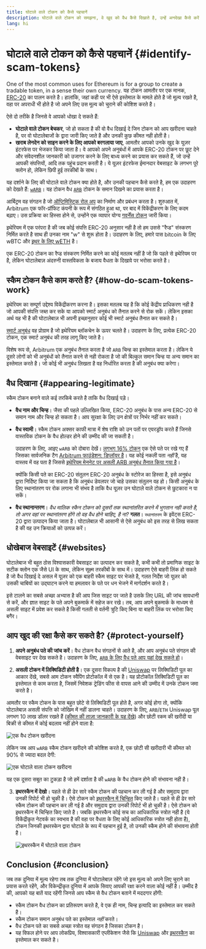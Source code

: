 ```yaml
---
title: घोटाले वाले टोकन को कैसे पहचानें
description: घोटाले वाले टोकन को समझना, वे खुद को वैध कैसे दिखाते है, उन्हें अनदेखा कैसे करें।
lang: hi
---
```


# घोटाले वाले टोकन को कैसे पहचानें \{#identify-scam-tokens}

One of the most common uses for Ethereum is for a group to create a tradable token, in a sense their own currency. यह टोकन आमतौर पर एक मानक, [ERC-20](/developers/docs/standards/tokens/erc-20/) का पालन करते है। हालांकि, जहां कही पर भी ऐसे इस्तेमाल के मामले होते है जो मूल्य रखते है, वहा पर अपराधी भी होते है जो अपने लिए उस मूल्य को चुराने की कोशिश करते है।

ऐसे दो तरीके है जिनसे वे आपको धोखा दे सकते हैं:

- **घोटाले वाले टोकन बेचकर**, जो हो सकता है की वो वैध दिखाई दे जिन टोकन को आप खरीदना चाहते है, पर वो घोटालेबाजों के द्वारा जारी किए जाते है और उनकी कुछ कीमत नही होती है।
- **खराब लेनदेन को साइन करने के लिए आपको बरगलाया जाए**, आमतौर आपको उनके खुद के यूज़र इंटरफेस पर भेजकर किया जाता है। वे आपको अपने अनुबंधों में आपके ERC-20 टोकन पर छूट देने और संवेदनशील जानकारी को उजागर करने के लिए बाध्य करने का प्रयास कर सकते हैं, जो उन्हें आपकी संपत्तियों, आदि तक पहुंच प्रदान करती है। ये यूज़र इंटरफेस ईमानदार वेबसाइट के लगभग पूरे क्लोन हो, लेकिन छिपी हुई तरकीबों के साथ।

यह दर्शाने के लिए की घोटाले वाले टोकन क्या होते है, और उनकी पहचान कैसे करते है, हम एक उदाहरण को देखते हैं: [`wARB`](https://etherscan.io/token/0xb047c8032b99841713b8e3872f06cf32beb27b82)। यह टोकन वैध [`ARB`](https://etherscan.io/address/0xb50721bcf8d664c30412cfbc6cf7a15145234ad1) टोकन के समान दिखने का प्रयास करता है।

<ExpandableCard
title="ARB क्या है?"
contentPreview=''>

आर्बिट्रम वह संगठन है जो <a href="/developers/docs/scaling/optimistic-rollups/">ऑप्टिमिस्टिक रोल अप</a> का निर्माण और प्रबंधन करता है। शुरुआत में, Arbitrum एक फॉर-प्रॉफिट कंपनी के रूप में संगठित हुआ था, पर बाद में विकेंद्रीकरण के लिए कदम बढ़ाए। उस प्रक्रिया का हिस्सा होने से, उन्होंने एक व्यापार योग्य <a href="/dao/#token-based-membership">गवर्नेंस टोकन</a> जारी किया।

</ExpandableCard>

<ExpandableCard
title="स्कैम टोकन को wARB क्यों कहा जाता है?"
contentPreview=''>

इथेरियम में एक परंपरा है की जब कोई संपत्ति ERC-20 अनुसार नही है तो हम उससे "रैप्ड" संस्करण निर्मित करते है साथ ही उनका नाम "w" से शुरू होता है। उदाहरण के लिए, हमारे पास bitcoin के लिए wBTC और <a href="https://cointelegraph.com/news/what-is-wrapped-ethereum-weth-and-how-does-it-work">इथर के लिए wETH</a> है।

एक ERC-20 टोकन का रैप्ड संस्करण निर्मित करने का कोई मतलब नहीं है जो कि पहले से इथेरियम पर है, लेकिन घोटालेबाज़ अंदरुनी वास्तविकता के बजाय वैधता के दिखावे पर भरोसा करते है।

</ExpandableCard>

## स्कैम टोकन कैसे काम करते है? \{#how-do-scam-tokens-work}

इथेरियम का सम्पूर्ण उद्देश्य विकेंद्रीकरण करना है। इसका मतलब यह है कि कोई केंद्रीय प्राधिकरण नही है जो आपकी संपत्ति जब्त कर सके या आपको स्मार्ट अनुबंध को तैनात करने से रोक सकें। लेकिन इसका अर्थ यह भी है की घोटालेबाज़ भी अपनी इच्छानुसार कोई भी स्मार्ट अनुबंध तैनात कर सकते है।

<ExpandableCard
title="स्मार्ट अनुबंध क्या हैं?"
contentPreview=''>

<a href="/developers/docs/smart-contracts/">स्मार्ट अनुबंध</a> वह प्रोग्राम है जो इथेरियम ब्लॉकचेन के ऊपर चलते है। उदाहरण के लिए, प्रत्येक ERC-20 टोकन, एक स्मार्ट अनुबंध की तरह लागू किए जाते है।

</ExpandableCard>

विशेष रूप से, Arbitrum एक अनुबंध तैनात करता है जो `ARB` चिन्ह का इस्तेमाल करता है। लेकिन ये दूसरे लोगों को भी अनुबंधों को तैनात करने से नही रोकता है जो की बिल्कुल समान चिन्ह या अन्य समान का इस्तेमाल करते है। जो कोई भी अनुबंध लिखता है वह निर्धारित करता है की अनुबंध क्या करेगा।

## वैध दिखाना \{#appearing-legitimate}

स्कैम टोकन बनाने वाले कई तरकिबे करते है ताकि वैध दिखाई पड़े।

- **वैध नाम और चिन्ह**। जैसा की पहले उल्लिखित किया, ERC-20 अनुबंध के पास अन्य ERC-20 से समान नाम और चिन्ह हो सकता है। आप सुरक्षा के लिए उन क्षेत्रों पर निर्भर नहीं कर सकते।

- **वैध स्वामी**। स्कैम टोकन अक्सर काफी मात्रा में शेष राशि को उन पतों पर एयरड्रॉप करते हैं जिनसे वास्तविक टोकन के वैध होल्डर होने की उम्मीद की जा सकती है।

  उदाहरण के लिए, आइए `wARB` को दोबारा देखें। [लगभग 16% टोकन](https://etherscan.io/token/0xb047c8032b99841713b8e3872f06cf32beb27b82?a=0x1c8db745abe3c8162119b9ef2c13864cd1fdd72f) एक ऐसे पते पर रखे गए हैं जिसका सार्वजनिक टैग [Arbitrum फाउंडेशन: डिप्लॉयर है](https://etherscan.io/address/0x1c8db745abe3c8162119b9ef2c13864cd1fdd72f)। यह कोई नकली पता _नहीं_ है, यह वास्तव में वह पता है जिससे [इथेरियम मेननेट पर असली ARB अनुबंध तैनात किया गया है](https://etherscan.io/tx/0x242b50ab4fe9896cb0439cfe6e2321d23feede7eeceb31aa2dbb46fc06ed2670)।

  क्योंकि किसी पते का ERC-20 संतुलन ERC-20 अनुबंध के स्टोरेज का हिस्सा है, इसे अनुबंध द्वारा निर्दिष्ट किया जा सकता है कि अनुबंध डेवलपर जो चाहे उसका संतुलन वह हो। किसी अनुबंध के लिए स्थानांतरण पर रोक लगाना भी संभव है ताकि वैध यूज़र उन घोटाले वाले टोकन से छुटकारा न पा सकें।

- **वैध स्थानान्तरण**। _वैध मालिक स्कैन टोकन को दूसरों तक स्थानांतरित करने में भुगतान नही करते है, तो अगर वहां पर स्थानांतरण होंगे तो वह वैध होने चाहिए, है ना?_ **गलत**। `स्थानांतरण` के इवेंट्स ERC-20 द्वारा उत्पादन किया जाता है। घोटालेबाज़ भी आसानी से ऐसे अनुबंध को इस तरह से लिख सकता है की वह उन क्रियाओं को उत्पन्न करें।

## धोखेबाज वेबसाइटें \{#websites}

घोटालेबाज भी बहुत ठोस विश्वासकारी वेबसाइट का उत्पादन कर सकते है, कभी कभी तो प्रमाणिक साइट के सटीक क्लोन एक जैसे UI के साथ, लेकिन सूक्ष्म तरकीबों के साथ में। उदाहरण ऐसे बाहरी लिंक हो सकते है जो वैध दिखाई दे असल में यूज़र को एक बाहरी स्कैम साइट पर भेजते है, गलत निर्देश जो यूज़र को उसकी चाबियों का उद्घाटन करने या हमलावर के पते पर धन भेजने में मार्गदर्शन करते है।

इसे टालने का सबसे अच्छा अभ्यास है की आप जिस साइट पर जाते है उसके लिए URL की जांच सावधानी से करें, और ज्ञात साइट के पते अपने बुकमार्क में सहेज कर रखे। तब, आप अपने बुकमार्क के माध्यम से असली साइट में प्रवेश कर सकते है किसी गलती से वर्तनी त्रुटि किए बिना या बाहरी लिंक पर भरोसा किए बगैर।

## आप खुद की रक्षा कैसे कर सकते है? \{#protect-yourself}

1. **अपने अनुबंध पते की जांच करें**। वैध टोकन वैध संगठनों से आते है, और आप अनुबंध पते संगठन की वेबसाइट पर देख सकते है। उदाहरण के लिए, [`ARB` के लिए वैध पते आप यहां देख सकते हो](https://docs.arbitrum.foundation/deployment-addresses#token)।

2. **असली टोकन में लिक्विडिटी होती है**। एक दूसरा विकल्प है की [Uniswap](https://uniswap.org/) पर लिक्विडिटी पूल का आकार देंखे, सबसे आम टोकन स्वैपिंग प्रोटोकॉल में से एक है। यह प्रोटोकॉल लिक्विडिटी पूल का इस्तेमाल से काम करता है, जिसमें निवेशक ट्रेडिंग फीस से वापस आने की उम्मीद में उनके टोकन जमा करते है।

आमतौर पर स्कैम टोकन के पास बहुत छोटे से लिक्विडिटी पूल होते है, अगर कोई होगा तो, क्योंकि घोटालेबाज़ असली संपत्ति को जोखिम में नहीं डालना चाहते। उदाहरण के लिए, `ARB`/`ETH` Uniswap पूल लगभग 10 लाख डॉलर रखते हैं ([कीमत की ताज़ा जानकारी के यह देंखे](https://info.uniswap.org/#/pools/0x755e5a186f0469583bd2e80d1216e02ab88ec6ca)) और छोटी रकम की खरीदी या बिक्री से कीमत में कोई बदलाव नहीं होने वाला है:

![एक वैध टोकन खरीदना](./uniswap-real.png)

लेकिन जब आप `wARB` स्कैम टोकन खरीदने की कोशिश करते है, एक छोटी सी खरीदारी भी कीमत को 90% से ज्यादा बदल देगी:

![एक घोटाले वाला टोकन खरीदना](./uniswap-scam.png)

यह एक दूसरा सबूत का टुकड़ा है जो हमें दर्शाता है की `wARB` के वैध टोकन होने की संभावना नही है।

3. **इथरस्कैन में देखो**। पहले से ही ढेर सारे स्कैम टोकन की पहचान कर ली गई है और समुदाय द्वारा उनकी रिपोर्ट भी हो चुकी है। ऐसे टोकन को [इथरस्कैन में चिन्हित](https://info.etherscan.com/etherscan-token-reputation/) किए जाते है। पहले से ही ढेर सारे स्कैम टोकन की पहचान कर ली गई है और समुदाय द्वारा उनकी रिपोर्ट भी हो चुकी है। ऐसे टोकन को इथरस्कैन में चिन्हित किए जाते है। जबकि इथरस्कैन कोई सच का आधिकारिक स्त्रोत नही है (ये विकेंद्रीकृत नेटवर्क का स्वभाव है की वहा पर वैधता के लिए कोई आधिकारिक स्त्रोत नही होता है), टोकन जिनकी इथरस्केन द्वारा घोटाले के रूप में पहचान हुई है, तो उनकी स्कैम होने की संभावना होती है।

   ![इथरस्कैन में घोटाले वाला टोकन](./etherscan-scam.png)

## Conclusion \{#conclusion}

जब तक दुनिया में मूल्य रहेगा तब तक दुनिया में घोटालेबाज़ रहेंगे जो इस मूल्य को अपने लिए चुराने का प्रयास करते रहेंगे, और विकेन्द्रीकृत दुनिया में आपके सिवाए आपकी रक्षा करने वाला कोई नहीं है। उम्मीद है की, आपको यह बातें याद रहेंगी जिनसे आप स्कैम से वैध टोकन बताने में मददगार होंगी:

- स्कैम टोकन वैध टोकन का प्रतिरूपण करते है, वे एक ही नाम, चिन्ह इत्यादि का इस्तेमाल कर सकते है।
- स्कैम टोकन समान अनुबंध पते का इस्तेमाल _नहीं_ करते।
- वैध टोकन पते का सबसे अच्छा स्त्रोत वह संगठन है जिसका टोकन है।
- यह विफल होने पर आप लोकप्रिय, विश्वासकारी एप्लीकेशन जैसे कि [Uniswap](https://app.uniswap.org/#/swap) और [इथरस्कैन](https://etherscan.io/) का इस्तेमाल कर सकते है।

